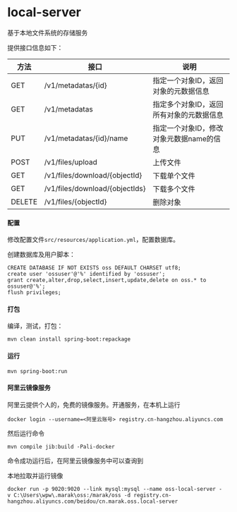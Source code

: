 # local-server

基于本地文件系统的存储服务

提供接口信息如下：

| 方法   | 接口                           | 说明                                     |
| ------ | ------------------------------ | ---------------------------------------- |
| GET    | /v1/metadatas/{id}             | 指定一个对象ID，返回对象的元数据信息     |
| GET    | /v1/metadatas                  | 指定多个对象ID，返回所有对象的元数据信息 |
| PUT    | /v1/metadatas/{id}/name        | 指定一个对象ID，修改对象元数据name的信息 |
| POST   | /v1/files/upload               | 上传文件                                 |
| GET    | /v1/files/download/{objectId}  | 下载单个文件                             |
| GET    | /v1/files/download/{objectIds} | 下载多个文件                             |
| DELETE | /v1/files/{objectId}           | 删除对象                                 |

#### 配置

修改配置文件`src/resources/application.yml`，配置数据库。

创建数据库及用户脚本：
```
CREATE DATABASE IF NOT EXISTS oss DEFAULT CHARSET utf8;
create user 'ossuser'@'%' identified by 'ossuser';
grant create,alter,drop,select,insert,update,delete on oss.* to ossuser@'%';
flush privileges; 
```

#### 打包

编译，测试，打包：

```
mvn clean install spring-boot:repackage
```

#### 运行

``` 
mvn spring-boot:run
```

#### 阿里云镜像服务
阿里云提供个人的，免费的镜像服务。开通服务，在本机上运行
```
docker login --username=<阿里云账号> registry.cn-hangzhou.aliyuncs.com
```

然后运行命令
```
mvn compile jib:build -Pali-docker 
```

命令成功运行后，在阿里云镜像服务中可以查询到

本地拉取并运行镜像
```
docker run -p 9020:9020 --link mysql:mysql --name oss-local-server -v C:\Users\wpw\.marak\oss:/marak/oss -d registry.cn-hangzhou.aliyuncs.com/beidou/cn.marak.oss.local-server
```


